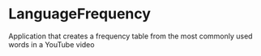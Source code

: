 # LanguageFrequency
Application that creates a frequency table from the most commonly used words in a YouTube video
